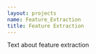 ```yaml
---
layout: projects
name: Feature_Extraction
title: Feature Extraction
---
```


Text about feature extraction